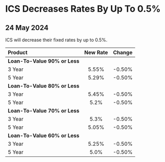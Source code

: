 # ICS Decreases Rates By Up To 0.5%

## 24 May 2024


ICS will decrease their fixed rates by up to 0.5%. 


| Product | New Rate | Change |
| :--- | :----: | :----: |
| **Loan-To-Value 90% or Less** | | |
| 3 Year | 5.55% | -0.50% |
| 5 Year | 5.29% | -0.50% |
| **Loan-To-Value 80% or Less** | | |
| 3 Year | 5.45% | -0.50% |
| 5 Year | 5.2% | -0.50% |
| **Loan-To-Value 70% or Less** | | |
| 3 Year | 5.3% | -0.50% |
| 5 Year | 5.05% | -0.50% |
| **Loan-To-Value 60% or Less** | | |
| 3 Year | 5.25% | -0.50% |
| 5 Year | 5.0% | -0.50% |